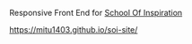 
Responsive Front End for [School Of Inspiration](https://www.facebook.com/SOIbd)

https://mitu1403.github.io/soi-site/

